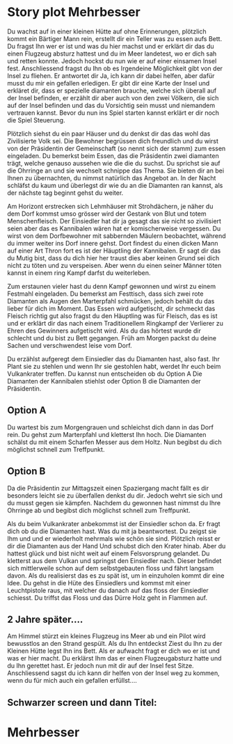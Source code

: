 # Story plot Mehrbesser

Du wachst auf in einer kleinen Hütte auf ohne Erinnerungen, plötzlich kommt ein Bärtiger Mann rein, erstellt dir ein Teller was zu essen aufs Bett. Du fragst Ihn wer er ist und was du hier machst und er erklärt dir das du einen Flugzeug absturz hattest und du im Meer landetest, wo er dich sah und retten konnte. Jedoch hockst du nun wie er auf einer einsamen Insel fest. Anschliessend fragst du Ihn ob es Irgendeine Möglichkeit gibt von der Insel zu fliehen. Er antwortet dir Ja, ich kann dir dabei helfen, aber dafür musst du mir ein gefallen erledigen. Er gibt dir eine Karte der Insel und erkläret dir, dass er spezielle diamanten brauche, welche sich überall auf der Insel befinden, er erzählt dir aber auch von den zwei Völkern, die sich auf der Insel befinden und das du Vorsichtig sein musst und niemandem vertrauen kannst. Bevor du nun ins Spiel starten kannst erklärt er dir noch die Spiel Steuerung.

Plötzlich siehst du ein paar Häuser und du denkst dir das das wohl das Zivilisierte Volk sei. Die Bewohner begrüssen dich freundlich und du wirst von der Präsidentin der Gemeinschaft (so nennt sich der stamm) zum essen eingeladen. Du bemerkst beim Essen, das die Präsidentin zwei diamanten trägt, welche genauso aussehen wie die die du suchst. Du sprichst sie auf die Ohrringe an und sie wechselt schnippe das Thema. Sie bieten dir an bei Ihnen zu übernachten, du nimmst natürlich das Angebot an. In der Nacht schläfst du kaum und überlegst dir wie du an die Diamanten ran kannst, als der nächste tag beginnt gehst du weiter. 

Am Horizont erstrecken sich Lehmhäuser mit Strohdächern, je näher du dem Dorf kommst umso grösser wird der Gestank von Blut und totem Menschenfleisch. Der Einsiedler hat dir ja gesagt das sie nicht so zivilisiert seien aber das es Kannibalen wären hat er komischerweise vergessen. Du wirst von dem Dorfbewohner mit sabbernden Mäulern beobachtet, während du immer weiter ins Dorf innere gehst. Dort findest du einen dicken Mann auf einer Art Thron fort es ist der Häuptling der Kannibalen. Er sagt dir das du Mutig bist, dass du dich hier her traust dies aber keinen Grund sei dich nicht zu töten und zu verspeisen. Aber wenn du einen seiner Männer töten kannst in einem ring Kampf darfst du weiterleben.

Zum erstaunen vieler hast du denn Kampf gewonnen und wirst zu einem Festmahl eingeladen. Du bemerkst am Festtisch, dass sich zwei rote Diamanten als Augen den Marterpfahl schmücken, jedoch behält du das lieber für dich im Moment. Das Essen wird aufgetischt, dir schmeckt das Fleisch richtig gut also fragst du den Häuptling was für Fleisch, das es ist und er erklärt dir das nach einem Traditionellem Ringkampf der Verlierer zu Ehren des Gewinners aufgetischt wird. Als du das hörtest wurde dir schlecht und du bist zu Bett gegangen. Früh am Morgen packst du deine Sachen und verschwendest leise vom Dorf.

Du erzählst aufgeregt dem Einsiedler das du Diamanten hast, also fast. Ihr Plant sie zu stehlen und wenn Ihr sie gestohlen habt, werdet Ihr euch beim Vulkankrater treffen. Du kannst nun entscheiden ob du Option A Die Diamanten der Kannibalen stiehlst oder Option B die Diamanten der Präsidentin.

## Option A

Du wartest bis zum Morgengrauen und schleichst dich dann in das Dorf rein. Du gehst zum Marterpfahl und kletterst Ihn hoch. Die Diamanten schälst du mit einem Scharfen Messer aus dem Holtz. Nun begibst du dich möglichst schnell zum Treffpunkt.

## Option B

Da die Präsidentin zur Mittagszeit einen Spaziergang macht fällt es dir besonders leicht sie zu überfallen denkst du dir. Jedoch wehrt sie sich und du musst gegen sie kämpfen.
Nachdem du gewonnen hast nimmst du Ihre Ohrringe ab und begibst dich möglichst schnell zum Treffpunkt.

Als du beim Vulkankrater anbekommst ist der Einsiedler schon da. Er fragt dich ob du die Diamanten hast. Was du mit ja beantwortest. Du zeigst sie Ihm und und er wiederholt mehrmals wie schön sie sind. Plötzlich reisst er dir die Diamanten aus der Hand Und schubst dich den Krater hinab. Aber du hattest glück und bist nicht weit auf einem Felsvorsprung gelandet. Du kletterst aus dem Vulkan und springst den Einsiedler nach. Dieser befindet sich mittlerweile schon auf dem selbstgebauten floss und fährt langsam davon. Als du realisierst das es zu spät ist, um in einzuholen kommt dir eine Idee. Du gehst in die Hüte des Einsiedlers und kommst mit einer Leuchtpistole raus, mit welcher du danach auf das floss der Einsiedler schiesst. Du triffst das Floss und das Dürre Holz geht in Flammen auf.

## 2 Jahre später….

Am Himmel stürzt ein kleines Flugzeug ins Meer ab und ein Pilot wird bewusstlos an den Strand gespült. Als du Ihn entdeckst Ziest du Ihn zu der Kleinen Hütte legst Ihn ins Bett. Als er aufwacht fragt er dich wo er ist und was er hier macht. Du erklärst Ihm das er einen Flugzeugabsturz hatte und du Ihn gerettet hast. Er jedoch nun mit dir auf der Insel fest Sitze. Anschliessend sagst du ich kann dir helfen von der Insel weg zu kommen, wenn du für mich auch ein gefallen erfüllst....

## Schwarzer screen und dann Titel:

# Mehrbesser
